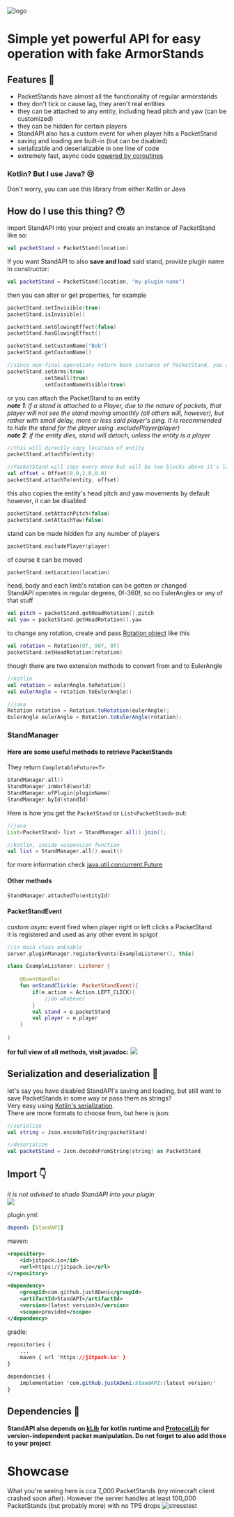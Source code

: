
![logo](https://raw.githubusercontent.com/justADeni/StandAPI/master/src/img/logo.png)

# Simple yet powerful API for easy operation with fake ArmorStands

 ## Features 🤩
- PacketStands have almost all the functionality of regular armorstands
- they don't tick or cause lag, they aren't real entities
- they can be attached to any entity, including head pitch and yaw (can be customized)
- they can be hidden for certain players
- StandAPI also has a custom event for when player hits a PacketStand
- saving and loading are built-in (but can be disabled)
- serializable and deserializable in one line of code
- extremely fast, async code [powered by coroutines](https://kotlinlang.org/docs/coroutines-overview.html)

### Kotlin? But I use Java? 😢
Don't worry, you can use this library from either Kotlin or Java

## How do I use this thing? 😯
import StandAPI into your project and create an instance of PacketStand like so:
```kotlin
val packetStand = PacketStand(location)
```
If you want StandAPI to also **save and load** said stand, provide plugin name in constructor:
```kotlin
val packetStand = PacketStand(location, "my-plugin-name")
```
then you can alter or get properties, for example
```kotlin
packetStand.setInvisible(true)
packetStand.isInvisible()

packetStand.setGlowingEffect(false)
packetStand.hasGlowingEffect()

packetStand.setCustomName("Bob")
packetStand.getCustomName()

//since non-final operations return back instance of PacketStand, you can chain them
packetStand.setArms(true)
		   .setSmall(true)
		   .setCustomNameVisible(true)
```
or you can attach the PacketStand to an entity    
*__note 1__: if a stand is attached to a Player, due to the nature of packets, that player will not see the stand moving smoothly (all others will, however), but rather with small delay, more or less said player's ping. It is recommended to hide the stand for the player using .excludePlayer(player)*    
*__note 2__: if the entity dies, stand will detach, unless the entity is a player*
```kotlin
//this will directly copy location of entity
packetStand.attachTo(entity)

//PacketStand will copy every move but will be two blocks above it's location
val offset = Offset(0.0,2.0,0.0)
packetStand.attachTo(entity, offset)
```
this also copies the entity's head pitch and yaw movements by default    
however, it can be disabled
```kotlin
packetStand.setAttachPitch(false)
packetStand.setAttachYaw(false)
```
stand can be made hidden for any number of players
```kotlin
packetStand.excludePlayer(player)
```
of course it can be moved
```kotlin
packetStand.setLocation(location)
```
head, body and each limb's rotation can be gotten or changed    
StandAPI operates in regular degrees, 0f-360f, so no EulerAngles or any of that stuff
```kotlin
val pitch = packetStand.getHeadRotation().pitch
val yaw = packetStand.getHeadRotation().yaw
```
to change any rotation, create and pass [Rotation object](https://docshoster.org/p/justadeni/standapi/latest/com/github/justadeni/standapi/datatype/Rotation.html) like this
```kotlin
val rotation = Rotation(0f, 90f, 0f)
packetStand.setHeadRotation(rotation)
```
though there are two extension methods to convert from and to EulerAngle
```kotlin
//kotlin
val rotation = eulerAngle.toRotation()
val eulerAngle = rotation.toEulerAngle()
```
```java
//java
Rotation rotation = Rotation.toRotation(eulerAngle);
EulerAngle eulerAngle = Rotation.toEulerAngle(rotation);
```
### StandManager
#### Here are some useful methods to retrieve PacketStands

They return `CompletableFuture<T>`

```kotlin
StandManager.all()
StandManager.inWorld(world)
StandManager.ofPlugin(pluginName)
StandManager.byId(standId)
```
Here is how you get the `PacketStand` or `List<PacketStand>` out:
```java
//java
List<PacketStand> list = StandManager.all().join();
```
```kotlin
//kotlin, inside suspension function
val list = StandManager.all().await()
```
for more information check [java.util.concurrent.Future](https://docs.oracle.com/javase/8/docs/api/java/util/concurrent/Future.html)
#### Other methods
```kotlin
StandManager.attachedTo(entityId)
```

#### PacketStandEvent
custom *async* event fired when player right or left clicks a PacketStand    
it is registered and used as any other event in spigot
```kotlin
//in main class onEnable
server.pluginManager.registerEvents(ExampleListener(), this)
```
```kotlin
class ExampleListener: Listener {  
  
    @EventHandler  
	fun onStandClick(e: PacketStandEvent){  
        if(e.action = Action.LEFT_CLICK){
	        //do whatever
        }
        val stand = e.packetStand
        val player = e.player
    }
	
}
```

**for full view of all methods, visit javadoc:** <a href='https://docshoster.org/p/justadeni/standapi/latest/introduction.html'>
  <img src='https://docshoster.org/pstatic/justadeni/standapi/latest/badge.svg'/>
</a>

## Serialization and deserialization 💽
let's say you have disabled StandAPI's saving and loading, but still want to save PacketStands in some way or pass them as strings?    
Very easy using [Kotlin's serialization](https://kotlinlang.org/docs/serialization.html#example-json-serialization).    
There are more formats to choose from, but here is json:    
```kotlin
//serialize
val string = Json.encodeToString(packetStand)

//deserialize
val packetStand = Json.decodeFromString(string) as PacketStand
```
## Import 👇
_it is not advised to shade StandAPI into your plugin_    
[![](https://jitpack.io/v/justADeni/StandAPI.svg)](https://jitpack.io/#justADeni/StandAPI)

plugin.yml:
```yml
depend: [StandAPI]
```
maven:
```xml
<repository>
	<id>jitpack.io</id>
	<url>https://jitpack.io</url>
</repository>
```
```xml
<dependency>
	<groupId>com.github.justADeni</groupId>
	<artifactId>StandAPI</artifactId>
	<version>(latest version)</version>
	<scope>provided</scope>
</dependency>
```
gradle:
```css
repositories {
	...
	maven { url 'https://jitpack.io' }
}
```
```css
dependencies {
	implementation 'com.github.justADeni:StandAPI:(latest version)'
}
```
## Dependencies 🤝
**StandAPI also depends on [kLib](https://github.com/zorbeytorunoglu/kLib) for kotlin runtime and [ProtocolLib](https://github.com/dmulloy2/ProtocolLib/) for version-independent packet manipulation.  Do not forget to also add those to your project**

# Showcase
What you're seeing here is cca 7_000 PacketStands (my minecraft client crashed soon after).
However the server handles at least 100_000 PacketStands (but probably more) with no TPS drops
![stresstest](https://raw.githubusercontent.com/justADeni/StandAPI/master/src/img/stresstest.png)
